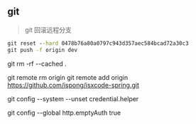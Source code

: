 ## git

>git 回滚远程分支
```cmd
git reset --hard 0478b76a80a0797c943d357aec584bcad72a30c3
git push -f origin dev
```

>
git rm -rf --cached .

git remote rm origin 
git remote add origin https://github.com/ispong/isxcode-spring.git

git config --system --unset credential.helper

git config --global http.emptyAuth true